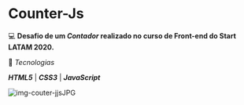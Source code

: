 # Counter-Js 
💻 **Desafio de um _Contador_ realizado no curso de Front-end do Start LATAM 2020.**

🚀 _Tecnologias_

**_HTML5_** | **_CSS3_** | **_JavaScript_**

![img-couter-jjsJPG](https://user-images.githubusercontent.com/66651329/95682972-ce6eed00-0bbe-11eb-9a60-c34b25060394.JPG)
